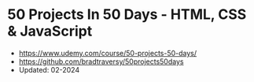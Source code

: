 # 50 Projects In 50 Days - HTML, CSS & JavaScript

- https://www.udemy.com/course/50-projects-50-days/
- https://github.com/bradtraversy/50projects50days
- Updated: 02-2024
